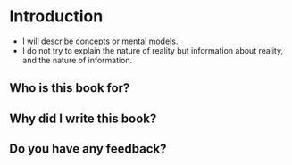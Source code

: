 # Introduction

- I will describe concepts or mental models.
- I do not try to explain the nature of reality but information about reality, and the nature of information.

## Who is this book for?


## Why did I write this book?


## Do you have any feedback?

